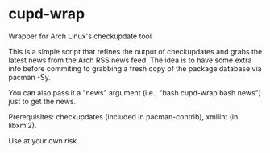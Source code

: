 # cupd-wrap
Wrapper for Arch Linux's checkupdate tool

This is a simple script that refines the output of checkupdates and
grabs the latest news from the Arch RSS news feed. The idea is to
have some extra info before commiting to grabbing a fresh copy
of the package database via pacman -Sy.

You can also pass it a "news" argument (i.e., "bash cupd-wrap.bash news")
just to get the news.

Prerequisites: checkupdates (included in pacman-contrib), xmllint (in libxml2).

Use at your own risk.
